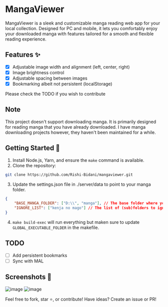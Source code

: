 # MangaViewer

MangaViewer is a sleek and customizable manga reading web app for your local collection. Designed for PC and mobile,
it lets you comfortably enjoy your downloaded manga with features tailored for a smooth and flexible reading experience.

## Features ✨

-   [x] Adjustable image width and alignment (left, center, right)
-   [x] Image brightness control
-   [x] Adjustable spacing between images
-   [x] Bookmarking albeit not persistent (localStorage)

Please check the TODO if you wish to contribute

## Note

This project doesn't support downloading manga. It is primarily designed for reading manga that you
have already downloaded. I have manga downloading projects however, they haven't been maintained for a while.

## Getting Started 🚀

1. Install Node.js, Yarn, and ensure the `make` command is available.
2. Clone the repository:

```bash
git clone https://github.com/Rishi-Bidani/mangaviewer.git
```

3. Update the settings.json file in ./server/data to point to your manga folder.

```json
{
    "BASE_MANGA_FOLDER": ["D:\\", "manga"], // The base folder where your manga is stored. The app will look for the manga in this folder.
    "IGNORE_LIST": ["kenja no mago"] // The list of (sub)folders to ignore.
}
```

4. `make build-exec` will run everything but maken sure to update `GLOBAL_EXECUTABLE_FOLDER` in the makefile.

## TODO

-   [ ] Add persistent bookmarks
-   [ ] Sync with MAL

## Screenshots 📸

![image](https://github.com/Rishi-Bidani/mangaviewer/assets/64310471/91866776-6928-4835-8464-30947f5719f1)
![image](https://github.com/user-attachments/assets/b4fcc4aa-8476-4fb4-81b9-59b02cb2f57e)


Feel free to fork, star ⭐, or contribute! Have ideas? Create an issue or PR!
